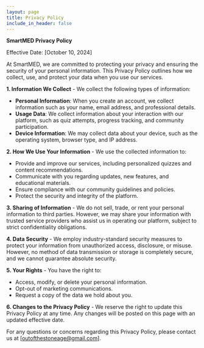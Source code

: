 ```yaml
---
layout: page
title: Privacy Policy
include_in_header: false
---
```


**SmartMED Privacy Policy**


Effective Date: [October 10, 2024]


At SmartMED, we are committed to protecting your privacy and ensuring the security of your
personal information. This Privacy Policy outlines how we collect, use, and protect your data
when you use our services.


**1. Information We Collect** - We collect the following types of information:
  * **Personal Information**: When you create an account, we collect information such as your
name, email address, and professional details.
  * **Usage Data**: We collect information about your interaction with our platform, such as
quiz attempts, progress tracking, and community participation.
  * **Device Information**: We may collect data about your device, such as the operating
system, browser type, and IP address.


**2. How We Use Your Information** - We use the collected information to:
  * Provide and improve our services, including personalized quizzes and content
recommendations.
  * Communicate with you regarding updates, new features, and educational materials.
  * Ensure compliance with our community guidelines and policies.
  * Protect the security and integrity of the platform.


**3. Sharing of Information** - We do not sell, trade, or rent your personal information to third
parties. However, we may share your information with trusted service providers who assist us in
operating our platform, subject to strict confidentiality obligations.


**4. Data Security** - We employ industry-standard security measures to protect your information
from unauthorized access, disclosure, or misuse. However, no method of data transmission or
storage is completely secure, and we cannot guarantee absolute security.


**5. Your Rights** - You have the right to:
  * Access, modify, or delete your personal information.
  * Opt-out of marketing communications.
  * Request a copy of the data we hold about you.


**6. Changes to the Privacy Policy** - We reserve the right to update this Privacy Policy at any time.
Any changes will be posted on this page with an updated effective date.


For any questions or concerns regarding this Privacy Policy, please contact us at
[outofthestoneage@gmail.com].

